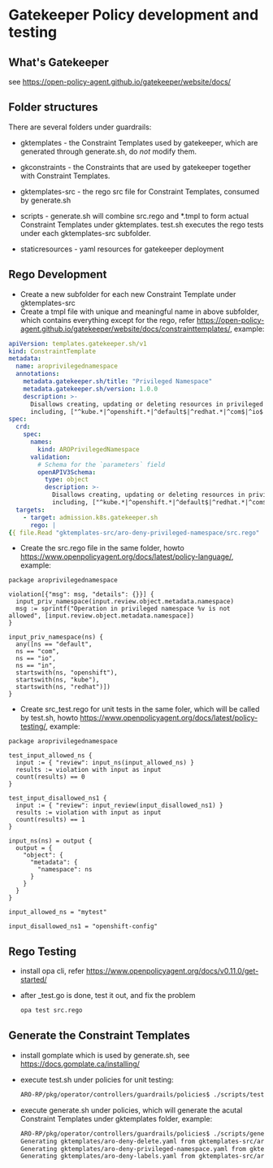 # Gatekeeper Policy development and testing

## What's Gatekeeper
see https://open-policy-agent.github.io/gatekeeper/website/docs/

## Folder structures

There are several folders under guardrails:

* gktemplates - the Constraint Templates used by gatekeeper, which are generated through generate.sh, do *not* modify them.
* gkconstraints - the Constraints that are used by gatekeeper together with Constraint Templates.

* gktemplates-src - the rego src file for Constraint Templates, consumed by generate.sh
* scripts - generate.sh will combine src.rego and *.tmpl to form actual Constraint Templates under gktemplates. test.sh executes the rego tests under each gktemplates-src subfolder.
* staticresources - yaml resources for gatekeeper deployment


## Rego Development

* Create a new subfolder for each new Constraint Template under gktemplates-src
* Create a tmpl file with unique and meaningful name in above subfolder, which contains everything except for the rego, refer https://open-policy-agent.github.io/gatekeeper/website/docs/constrainttemplates/, example:

```yaml
apiVersion: templates.gatekeeper.sh/v1
kind: ConstraintTemplate
metadata:
  name: aroprivilegednamespace
  annotations:
    metadata.gatekeeper.sh/title: "Privileged Namespace"
    metadata.gatekeeper.sh/version: 1.0.0
    description: >-
      Disallows creating, updating or deleting resources in privileged namespaces.
      including, ["^kube.*|^openshift.*|^default$|^redhat.*|^com$|^io$|^in$"]
spec:
  crd:
    spec:
      names:
        kind: AROPrivilegedNamespace
      validation:
        # Schema for the `parameters` field
        openAPIV3Schema:
          type: object
          description: >-
            Disallows creating, updating or deleting resources in privileged namespaces.
            including, ["^kube.*|^openshift.*|^default$|^redhat.*|^com$|^io$|^in$"]
  targets:
    - target: admission.k8s.gatekeeper.sh
      rego: |
{{ file.Read "gktemplates-src/aro-deny-privileged-namespace/src.rego" | strings.Indent 8 | strings.TrimSuffix "\n" }}
```


* Create the src.rego file in the same folder, howto https://www.openpolicyagent.org/docs/latest/policy-language/, example:
```
package aroprivilegednamespace

violation[{"msg": msg, "details": {}}] {
  input_priv_namespace(input.review.object.metadata.namespace)
  msg := sprintf("Operation in privileged namespace %v is not allowed", [input.review.object.metadata.namespace])
}

input_priv_namespace(ns) {
  any([ns == "default",
  ns == "com",
  ns == "io",
  ns == "in",
  startswith(ns, "openshift"),
  startswith(ns, "kube"),
  startswith(ns, "redhat")])
}
```
* Create src_test.rego for unit tests in the same foler, which will be called by test.sh, howto https://www.openpolicyagent.org/docs/latest/policy-testing/, example:
```
package aroprivilegednamespace

test_input_allowed_ns {
  input := { "review": input_ns(input_allowed_ns) }
  results := violation with input as input
  count(results) == 0
}

test_input_disallowed_ns1 {
  input := { "review": input_review(input_disallowed_ns1) }
  results := violation with input as input
  count(results) == 1
}

input_ns(ns) = output {
  output = {
    "object": {
      "metadata": {
        "namespace": ns
      }
    }
  }
}

input_allowed_ns = "mytest"

input_disallowed_ns1 = "openshift-config"
```

## Rego Testing

* install opa cli, refer https://www.openpolicyagent.org/docs/v0.11.0/get-started/

* after _test.go is done, test it out, and fix the problem
  ```sh
  opa test src.rego
  ```

## Generate the Constraint Templates

* install gomplate which is used by generate.sh, see https://docs.gomplate.ca/installing/

* execute test.sh under policies for unit testing:
  ```sh
  ARO-RP/pkg/operator/controllers/guardrails/policies$ ./scripts/test.sh
  ```

* execute generate.sh under policies, which will generate the acutal Constraint Templates under gktemplates folder, example:

  ```sh
  ARO-RP/pkg/operator/controllers/guardrails/policies$ ./scripts/generate.sh 
  Generating gktemplates/aro-deny-delete.yaml from gktemplates-src/aro-deny-delete/aro-deny-delete.tmpl
  Generating gktemplates/aro-deny-privileged-namespace.yaml from gktemplates-src/aro-deny-privileged-namespace/aro-deny-privileged-namespace.tmpl
  Generating gktemplates/aro-deny-labels.yaml from gktemplates-src/aro-deny-labels/aro-deny-labels.tmpl
  ```